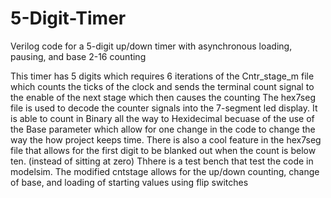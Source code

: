 # 5-Digit-Timer
Verilog code for a 5-digit up/down timer with asynchronous loading, pausing, and base 2-16 counting

This timer has 5 digits which requires 6 iterations of the Cntr_stage_m file which counts the ticks of the clock and sends the terminal count signal to the enable of the next stage which then causes the counting
The hex7seg file is used to decode the counter signals into the 7-segment led display. It is able to count in Binary all the way to Hexidecimal becuase of the use of the Base parameter which allow for one change in the code to change the way the how project keeps time.
There is also a cool feature in the hex7seg file that allows for the first digit to be blanked out when the count is below ten. (instead of sitting at zero)
Thhere is a test bench that test the code in modelsim.
The modified cntstage allows for the up/down counting, change of base, and loading of starting values using flip switches
